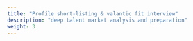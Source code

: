 ```yaml
---
title: "Profile short-listing & valantic fit interview"
description: "deep talent market analysis and preparation"
weight: 3
---
```

